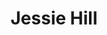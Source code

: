 ---
title: Jessie Hill
role: School of Information Studies, McGill University
avatar_filename: avatar.jpg
superuser: false
user_groups:
  - Current members
---